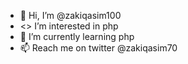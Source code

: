 - 👋 Hi, I’m @zakiqasim100
- <> I’m interested in php
- 🌱 I’m currently learning php
- 📫 Reach me on twitter @zakiqasim70

<!---
zakiqasim100/zakiqasim100 is a ✨ special ✨ repository because its `README.md` (this file) appears on your GitHub profile.
You can click the Preview link to take a look at your changes.
--->
